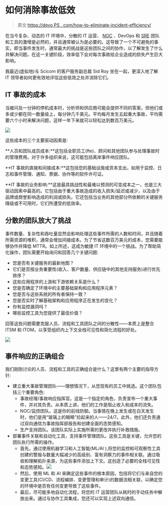 # 如何消除事故低效

> 原文:[https://devo PS . com/how-to-eliminate-incident-efficiency/](https://devops.com/how-to-eliminate-incident-inefficiencies/)

在当今复杂、动态的 IT 环境中，分散的 IT 运营、 [NOC](https://devops.com/?s=NOC) 、DevOps 和 [SRE](https://devops.com/?s=SRE) 团队和工具的激增是必然的，并且通常被认为是必要的。这导致了一个不可避免的事实，即当事件发生时，通常最大的挑战是这些团队之间的协作，以了解发生了什么并解决问题。在这一关键阶段，效率低下会对每次事故给企业造成的损失产生巨大影响。

我最近(虚拟地)与 Scicom 的客户服务副总裁 Sid Roy 坐在一起，更深入地了解 IT 领导者如何更有效地评估这些低效之处并消除它们。

## IT 事故的成本

当被问及一分钟的停机成本时，分析师和供应商可能会提供不同的答案，但他们或多或少都在同一数量级上，每分钟几千美元。平均每月发生五起重大事故，平均需要六个小时来解决问题，这样一年下来就可以轻松达到数百万美元。

![](../Images/078733d467bca1fe22f920b73f249974.png)

这些成本的三个主要驱动因素是:

**人员和团队成员成本:**这包括全职员工(fte)、顾问和其他团队参与处理事故时的管理费用。对于许多组织来说，这可能包括离岸事件响应团队。

**IT 事故的直接和间接成本:**这包括您的基础设施或资本支出，如用于监控、日志和事件管理、通知、票据、协作等的软件许可证。

**IT 事故的业务影响:**这是最具挑战性和最难以预测的可变成本之一，也是三大驱动因素中最高的。它包括由于重大事故造成的收入损失/延迟或减少，以及由于品牌或商誉影响造成的利润或损失。它还包括当业务的其他部分所依赖的关键服务降级或不可用时，它们所遭受的低效率。

## 分散的团队放大了挑战

事件数量、复杂性和吞吐量显然会影响处理这些事件所需的人数和时间，并且随着所需资源的堆积，通常会增加间接成本。为了节省这数百万美元的成本，您需要能够协作并降低 MTTR。如上所述，这成为敏捷 IT 环境中的一个挑战。为了帮助简化操作，团队需要开始询问和回答几个关键问题:

*   您是否有关键服务的最新地图？
*   它们是否按业务重要性(收入、客户数量、供应链中的其他支持服务)进行优先排序？
*   这些应用程序的上游和下游依赖关系是什么？
*   您是否确定了环境中的主要基础架构和应用程序元素？
*   您是否与这些系统的所有者保持一致？
*   您是否实时了解基础架构和应用程序正在发生的变化？
*   你有监控漏洞吗？
*   哪些监控工具为您提供了最佳价值？

回答这些问题需要克服人员、流程和工具团队之间的分散性——本质上是整合 ITSM 和 ITOM，以享受组织内上下文全栈可见性和简化流程的好处。

![](../Images/0f0d05ca486777772aa3c5f59d0c4372.png)

## 事件响应的正确组合

我们刚刚讨论的人员、流程和工具的正确组合是什么？这里有两个主要的指导方针:

*   建立重大事故管理团队——理想情况下，从您现有的员工中挑选。这个团队包括三个重要角色:
    *   事故经理/事故响应指挥官。这是一个指定的角色，负责宣布一个重大事件，并对其负责。从本质上讲，他们的工作是阻止收入和成本的流失。
    *   NOC/监控团队。这是你的前线防御。当事情在晚上发生或在白天发生时，他们是用“玻璃上的眼睛”捡起来的人——24/7。此外，他们还负责通过双向通信为事故指挥部报告和创建全面的态势感知。
    *   生产支持团队。该团队实际上实施所需的更改并执行补救措施。
*   部署事件关联和自动化工具，支持事件管理团队。这些工具是关键，允许您的团队执行所需的操作。
    *   首先，通过使用机器学习和人工智能(ML/AI ),将您的监控和可观察性工具创建的警报与数量大幅减少的高级别、富有洞察力的事件相关联。通过吸收和理解拓扑来源，为这些事件添加上下文。这创造了必要的全栈可见性和态势感知。![](../Images/7ae876dd2e93ed3cb3d4de1167f18cab.png)
    *   然后，使用 ML 和 AI 来确定这些事件的根本原因，包括将它们与来自您的变更工具(CI/CD、流程编排、变更管理和审计)的数据流相关联，以确定您的环境中是否有任何变更导致了这些事件。
    *   最后，尽可能多地自动化流程，将您的 IT 运营团队从耗时的手动任务中解放出来。通过与协作工具集成，您还可以实现上述双向通信。